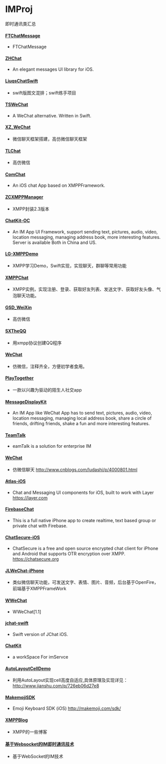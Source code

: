 # IMProj
即时通讯类汇总

#### [FTChatMessage](https://github.com/liufengting/FTChatMessage)
  - FTChatMessage
#### [ZHChat](https://github.com/zhuozhuo/ZHChat)
  - An elegant messages UI library for iOS.
#### [LiuqsChatSwift](https://github.com/LMMIsGood/LiuqsChatSwift)
  - swift版图文混排；swift练手项目
#### [TSWeChat](https://github.com/hilen/TSWeChat)
  - A WeChat alternative. Written in Swift.
#### [XZ_WeChat](https://github.com/corderguo/XZ_WeChat)
  - 微信聊天框架搭建，高仿微信聊天框架
#### [TLChat](https://github.com/tbl00c/TLChat)
  * 高仿微信
#### [ComChat](https://github.com/SummonY/ComChat)
  * An iOS chat App based on XMPPFramework.
  
#### [ZCXMPPManager](https://github.com/149393437/ZCXMPPManager)
  * XMPP封装2.3版本
  
#### [ChatKit-OC](https://github.com/leancloud/ChatKit-OC)
  * An IM App UI Framework, support sending text, pictures, audio, video, location messaging, managing address book, more interesting features. Server is available Both in China and US.
  
#### [LG-XMPPDemo](https://github.com/Jamie-Ling-iOS/LG-XMPPDemo)
  * XMPP学习Demo，Swift实现，实现聊天，群聊等常用功能
  
#### [XMPPChat](https://github.com/cnbin/XMPPChat)
  * XMPP实例，实现注册、登录、获取好友列表、发送文字、获取好友头像、气泡聊天功能。
  
#### [GSD_WeiXin](https://github.com/gsdios/GSD_WeiXin)
  * 高仿微信
  
#### [SXTheQQ](https://github.com/dsxNiubility/SXTheQQ)
  * 用xmpp协议创建QQ程序
  
#### [WeChat](https://github.com/Seanwong933/WeChat)
  * 仿微信，注释齐全，方便初学者食用。
  
#### [PlayTogether](https://github.com/Chenantao/PlayTogether)
  * 一款以兴趣为驱动的陌生人社交app
  
#### [MessageDisplayKit](https://github.com/xhzengAIB/MessageDisplayKit)
  * An IM App like WeChat App has to send text, pictures, audio, video, location messaging, managing local address book, share a circle of friends, drifting friends, shake a fun and more interesting features.
  
#### [TeamTalk](https://github.com/mogujie/TeamTalk)
  * eamTalk is a solution for enterprise IM
  
#### [WeChat](https://github.com/lizelu/WeChat)
  * 仿微信聊天 http://www.cnblogs.com/ludashi/p/4000801.html
  
#### [Atlas-iOS](https://github.com/layerhq/Atlas-iOS)
  * Chat and Messaging UI components for iOS, built to work with Layer https://layer.com
  
#### [FirebaseChat](https://github.com/relatedcode/FirebaseChat)
  * This is a full native iPhone app to create realtime, text based group or private chat with Firebase.
  
#### [ChatSecure-iOS](https://github.com/ChatSecure/ChatSecure-iOS)
  * ChatSecure is a free and open source encrypted chat client for iPhone and Android that supports OTR encryption over XMPP. https://chatsecure.org
  
#### [JLWeChat-iPhone](https://github.com/jimneylee/JLWeChat-iPhone)
  * 类似微信聊天功能，可发送文字、表情、图片、音频，后台基于OpenFire，前端基于XMPPFrameWork
  
#### [WWeChat](https://github.com/Wzxhaha/WWeChat)
  * WWeChat[1.1] 
  
#### [jchat-swift](https://github.com/jpush/jchat-swift)
  * Swift version of JChat iOS.
  
#### [ChatKit](https://github.com/dormitory219/ChatKit)
  * a workSpace For imServce
  
#### [AutoLayoutCellDemo](https://github.com/rasping/AutoLayoutCellDemo)
 * 利用AutoLayout实现cell高度自适应,具体原理及实现详见：http://www.jianshu.com/p/726eb06d27e8
  
  
#### [MakemojiSDK](https://github.com/makemoji/MakemojiSDK)
 * Emoji Keyboard SDK (iOS) http://makemoji.com/sdk/
 
#### [XMPPBlog](https://github.com/winterSleep/XMPPBlog)
 * XMPP的一些博客
 
#### [基于Websocket的IM即时通讯技术](https://github.com/ChenYilong/iOSBlog/tree/master/Tips/基于Websocket的IM即时通讯技术)
 - 基于WebSocket的IM技术 
